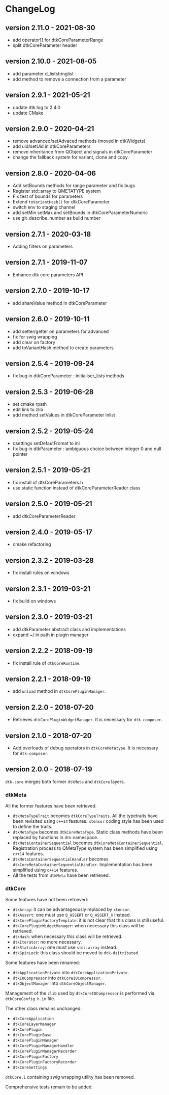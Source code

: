 # ChangeLog

## version 2.11.0 - 2021-08-30
 - add operator[] for dtkCoreParameterRange
 - split dtkCoreParameter header

## version 2.10.0 - 2021-08-05
 - add parameter d_liststringlist
 - add method to remove a connection from a parameter

## version 2.9.1 - 2021-05-21
 - update dtk log to 2.4.0
 - update CMake

## version 2.9.0 - 2020-04-21
- remove advanced/setAdvaced methods (moved in dtkWidgets)
- add uid/setUid in dtkCoreParameters
- remove inheritance from QObject and signals in dtkCoreParameter
- change the fallback system for variant, clone and copy.

## version 2.8.0 - 2020-04-06
- Add setBounds methods for range parameter and fix bugs
- Register std::array to QMETATYPE system
- Fix test of bounds for parameters
- Extend `toVariantHash()` for dtkCoreParameter
- switch env to staging channel
- add setMin setMax and setBounds in dtkCoreParameterNumeric
- use git_describe_number as build number

## version 2.7.1 - 2020-03-18
- Adding filters on parameters

## version 2.7.1 - 2019-11-07
- Enhance dtk core parameters API

## version 2.7.0 - 2019-10-17
- add shareValue method in dtkCoreParameter

## version 2.6.0 - 2019-10-11
- add setter/getter on parameters for advanced
- fix for swig wrapping
- add clear on factory
- add toVariantHash method to create parameters

## version 2.5.4 - 2019-09-24
- fix bug in dtkCoreParameter : initialiser_lists methods

## version 2.5.3 - 2019-06-28
- set cmake rpath
- edit link to zlib
- add method setValues in dtkCoreParameter inlist

## version 2.5.2 - 2019-05-24
- qsettings setDefautFromat to ini
- fix bug in dtkParameter : ambiguous choice between integer 0 and null pointer

## version 2.5.1 - 2019-05-21

- fix install of dtkCoreParameters.h
- use static function instead of dtkCoreParameterReader class

## version 2.5.0 - 2019-05-21

- add dtkCoreParameterReader

## version 2.4.0 - 2019-05-17

- cmake refactoring

## version 2.3.2 - 2019-03-28

- fix install rules on windows

## version 2.3.1 - 2019-03-21

- fix build on windows

## version 2.3.0 - 2019-03-21

- add dtkParameter abstract class and implementations
- expand ~/ in path in plugin manager

## version 2.2.2 - 2018-09-19

- fix install rule of `dtkCoreRuntime`.

## version 2.2.1 - 2018-09-19

- add `unload` method in `dtkCorePluginManager`.

## version 2.2.0 - 2018-07-20

- Retrieves `dtkCorePluginWidgetManager`. It is necessary for `dtk-composer`.

## version 2.1.0 - 2018-07-20

- Add overloads of debug operators in `dtkCoreMetatype`. It is necessary for `dtk-composer`.

## version 2.0.0 - 2018-07-19

`dtk-core` merges both former `dtkMeta` and `dtkCore` layers.

### dtkMeta

All the former features have been retrieved.

- `dtkMetaTypeTrait` becomes `dtkCoreTypeTraits`. All the typetraits have been revisited using `c++14` features. `xtensor` coding style has been used to define the traits.
- `dtkMetaType` becomes `dtkCoreMetaType`. Static class methods have been replaced by functions in `dtk` namespace.
- `dtkMetaContainerSequential` becomes `dtkCoreMetaContainerSequential`. Registration process to QMetaType system has been simplified using `c++14` features.
- `dtkMetaContainerSequentialHandler` becomes `dtkCoreMetaContainerSequentialHandler`. Implementation has been simplified using `c++14` features.
- All the tests from `dtkMeta` have been retrieved.

### dtkCore

Some features have not been retrieved:

- `dtkArray`: it can be advantageously replaced by `xtensor`.
- `dtkAssert`: one must use `Q_ASSERT` or `Q_ASSERT_X` instead.
- `dtkCorePluginFactoryTemplate`: it is not clear that this class is still useful.
- `dtkCorePluginWidgetManager`: when necessary this class will be retrieved.
- `dtkHash`: when necessary this class will be retrieved.
- `dtkIterator`: no more necessary.
- `dtkStaticArray`: one must use `std::array` instead.
- `dtkSpinLock`: this class should be moved to `dtk-dsitributed`.

Some features have been renamed:

- `dtkApplicationPrivate` into `dtkCoreApplicationPrivate`.
- `dtkIOCompressor` into `dtkCoreIOCompressor`.
- `dtkObjectManager` into `dtkCoreObjectManager`.

Management of the `zlib` used by `dtkCoreIOCompressor` is performed via `dtkCoreConfig.h.in` file.

The other class remains unchanged:

- `dtkCoreApplication`
- `dtkCoreLayerManager`
- `dtkCorePlugin`
- `dtkCorePluginBase`
- `dtkCorePluginManager`
- `dtkCorePluginManagerHandler`
- `dtkCorePluginManagerRecorder`
- `dtkCorePluginFactory`
- `dtkCorePluginFactoryRecorder`
- `dtkCoreSettings`

`dtkCore.i` containing swig wrapping utility has been removed.

Comprehensive tests remain to be added.
